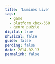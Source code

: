 ```yaml
---
title: 'Lumines Live'
tags:
  - game
  - platform_xbox-360
  - genre_puzzle
digital: true
physical: false
guide: false
pending: false
date: 2014-02-13
permalink: false
---
```

